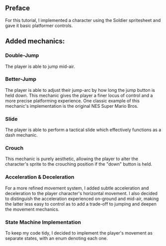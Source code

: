 ## Preface
For this tutorial, I implemented a character using the Soldier spritesheet and gave it basic platformer controls.

## Added mechanics:
### Double-Jump
The player is able to jump mid-air.

### Better-Jump
The player is able to adjust their jump-arc by how long the jump button is held down. This mechanic gives the player a finer locus of control and a more precise platforming experience. One classic example of this mechanic's implementation is the original NES Super Mario Bros.

### Slide
The player is able to perform a tactical slide which effectively functions as a dash mechanic.

### Crouch
This mechanic is purely aesthetic, allowing the player to alter the character's sprite to the crouching position if the "down" button is held.

### Acceleration & Deceleration
For a more refined movement system, I added subtle acceleration and deceleration to the player character's horizontal movement. I also decided to distinguish the acceleration experienced on-ground and mid-air, making the latter less easy to control as to add a trade-off to jumping and deepen the movement mechanics.

### State Machine Implementation
To keep my code tidy, I decided to implement the player's movement as separate states, with an enum denoting each one.
